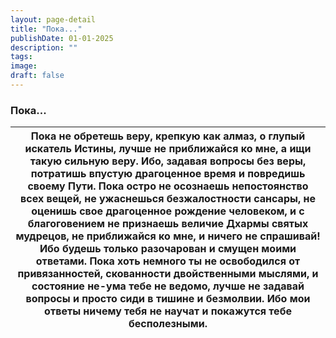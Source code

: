 ```yaml
---
layout: page-detail
title: "Пока..."
publishDate: 01-01-2025
description: ""
tags:
image:
draft: false
---
```


### Пока...

| Пока не обретешь веру, крепкую как алмаз,  о глупый искатель Истины,  лучше не приближайся ко мне,  а ищи такую сильную веру. Ибо, задавая вопросы без веры,  потратишь впустую драгоценное время  и повредишь своему Пути. Пока остро не осознаешь непостоянство всех вещей,  не ужаснешься безжалостности сансары,  не оценишь свое драгоценное рождение человеком, и с благоговением не признаешь величие Дхармы святых мудрецов,  не приближайся ко мне,  и ничего не спрашивай! Ибо будешь только разочарован и смущен моими ответами. Пока хоть немного ты не освободился от привязанностей,  скованности двойственными мыслями,  и состояние не-ума тебе не ведомо,  лучше не задавай вопросы и просто сиди в тишине и безмолвии. Ибо мои ответы ничему тебя не научат  и покажутся тебе бесполезными. |
| ------------------------------------------------------------------------------------------------------------------------------------------------------------------------------------------------------------------------------------------------------------------------------------------------------------------------------------------------------------------------------------------------------------------------------------------------------------------------------------------------------------------------------------------------------------------------------------------------------------------------------------------------------------------------------------------------------------------------------------------------------------------------------------------------------------- |
  
  
